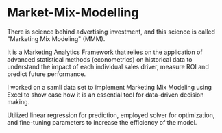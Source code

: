 # Market-Mix-Modelling

There is science behind advertising investment, and this science is called "Marketing Mix Modeling" (MMM).

It is a Marketing Analytics Framework that relies on the application of advanced statistical methods (econometrics) on historical data to understand the impact of each individual sales driver, measure ROI and predict future performance.

I worked on a samll data set to implement Marketing Mix Modeling using Excel to show case how it is an essential tool for data-driven decision making. 

Utilized linear regression for prediction, employed solver for optimization, and fine-tuning parameters to increase the efficiency of the model.
